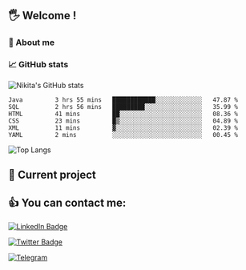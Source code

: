 ## 🖐 Welcome !

### 🙂 About me

### 📈 GitHub stats
![Nikita's GitHub stats](https://github-readme-stats.vercel.app/api?username=DOMOKUL&show_icons=true&theme=gruvbox)

<!--START_SECTION:waka-->

```text
Java         3 hrs 55 mins   ████████████░░░░░░░░░░░░░   47.87 %
SQL          2 hrs 56 mins   █████████░░░░░░░░░░░░░░░░   35.99 %
HTML         41 mins         ██░░░░░░░░░░░░░░░░░░░░░░░   08.36 %
CSS          23 mins         █▒░░░░░░░░░░░░░░░░░░░░░░░   04.89 %
XML          11 mins         ▓░░░░░░░░░░░░░░░░░░░░░░░░   02.39 %
YAML         2 mins          ░░░░░░░░░░░░░░░░░░░░░░░░░   00.45 %
```

<!--END_SECTION:waka-->

![Top Langs](https://github-readme-stats.vercel.app/api/top-langs/?username=DOMOKUL&layout=compact&show_icons=true&theme=gruvbox)

## 🎨 Current project

## 👍 You can contact me:

[![LinkedIn Badge](https://img.shields.io/badge/LinkedIn-Profile-informational?style=flat&logo=linkedin&logoColor=white&color=0D76A8)](https://www.linkedin.com/in/strokach-nikita-810b50230/)

[![Twitter Badge](https://img.shields.io/badge/Twitter-Profile-informational?style=flat&logo=twitter&logoColor=white&color=0D76A8)](https://twitter.com/domokul)

[![Telegram](https://img.shields.io/badge/Telegram-Profile-informational?style=flat&logo=telegram&logoColor=white&color=0D76A8)](https://t.me/Domokul)


